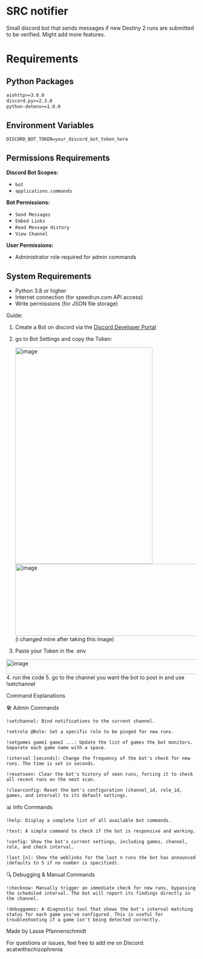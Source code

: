 #  __**SRC notifier**__ 

Small discord bot that sends messages if new Destiny 2 runs are submitted to be verified. Might add more features. 

# Requirements

## Python Packages
```txt
aiohttp>=3.8.0
discord.py>=2.3.0
python-dotenv>=1.0.0
```

## Environment Variables
```env
DISCORD_BOT_TOKEN=your_discord_bot_token_here
```

## Permissions Requirements
**Discord Bot Scopes:**
- `bot`
- `applications.commands`

**Bot Permissions:**
- `Send Messages`
- `Embed Links`
- `Read Message History`
- `View Channel`

**User Permissions:**
- Administrator role required for admin commands

## System Requirements
- Python 3.8 or higher
- Internet connection (for speedrun.com API access)
- Write permissions (for JSON file storage)

Guide:
  1. Create a Bot on discord via the [Discord Developer Portal](https://discord.com/developers/applications)
  2. go to Bot Settings and copy the Token:
   
     <img width="363" height="571" alt="image" src="https://github.com/user-attachments/assets/dc0e1906-0866-47d3-b6a0-56b3abdad0eb" />
     <img width="1060" height="190" alt="image" src="https://github.com/user-attachments/assets/eb9c60fe-e317-4297-aa1f-c7aeaeb40214" /> 
     (i changed mine after taking this image)

  3. Paste your Token in the .env
<img width="754" height="39" alt="image" src="https://github.com/user-attachments/assets/960dbde5-2cb7-4531-aabc-c4b22fda288b" />
  4. run the code
  5. go to the channel you want the bot to post in and use !setchannel

Command Explanations

🛠️ Admin Commands

    !setchannel: Bind notifications to the current channel.

    !setrole @Role: Set a specific role to be pinged for new runs.

    !setgames game1 game2 ...: Update the list of games the bot monitors. Separate each game name with a space.

    !interval [seconds]: Change the frequency of the bot's check for new runs. The time is set in seconds.

    !resetseen: Clear the bot's history of seen runs, forcing it to check all recent runs on the next scan.

    !clearconfig: Reset the bot's configuration (channel_id, role_id, games, and interval) to its default settings.

📊 Info Commands

    !help: Display a complete list of all available bot commands.

    !test: A simple command to check if the bot is responsive and working.

    !config: Show the bot's current settings, including games, channel, role, and check interval.

    !last [n]: Show the weblinks for the last n runs the bot has announced (defaults to 5 if no number is specified).

🔍 Debugging & Manual Commands

    !checknow: Manually trigger an immediate check for new runs, bypassing the scheduled interval. The bot will report its findings directly in the channel.

    !debuggames: A diagnostic tool that shows the bot's internal matching status for each game you've configured. This is useful for troubleshooting if a game isn't being detected correctly.

Made by Lasse Pfannenschmidt

For questions or issues, feel free to add me on Discord: acatwithschizophrenia
